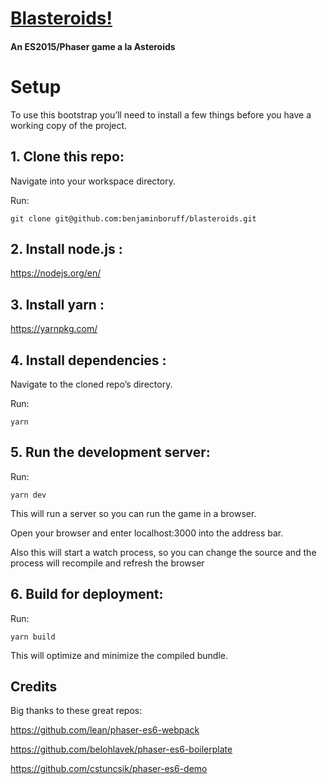 # [Blasteroids!](http://blasteroids.boruff.me)
#### An ES2015/Phaser game a la Asteroids

# Setup
To use this bootstrap you’ll need to install a few things before you have a working copy of the project.

## 1. Clone this repo:

Navigate into your workspace directory.

Run:

```
git clone git@github.com:benjaminboruff/blasteroids.git
```

## 2. Install node.js :

https://nodejs.org/en/

## 3. Install yarn :

https://yarnpkg.com/

## 4. Install dependencies :

Navigate to the cloned repo’s directory.

Run:

```
yarn
```

## 5. Run the development server:

Run:

```
yarn dev
```

This will run a server so you can run the game in a browser.

Open your browser and enter localhost:3000 into the address bar.

Also this will start a watch process, so you can change the source and the process will recompile and refresh the browser


## 6. Build for deployment:

Run:

```
yarn build
```

This will optimize and minimize the compiled bundle.

## Credits
Big thanks to these great repos:

https://github.com/lean/phaser-es6-webpack

https://github.com/belohlavek/phaser-es6-boilerplate

https://github.com/cstuncsik/phaser-es6-demo
